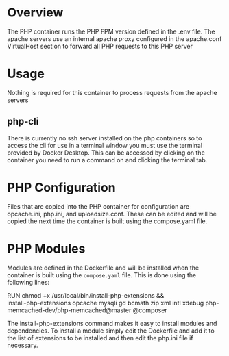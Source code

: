 # Overview
The PHP container runs the PHP FPM version defined in the .env file. The apache servers use an internal apache proxy configured in the apache.conf VirtualHost section to forward all PHP requests to this PHP server

# Usage
Nothing is required for this container to process requests from the apache servers

## php-cli
There is currently no ssh server installed on the php containers so to access the cli for use in a terminal window you must use the terminal provided by Docker Desktop. This can be accessed by clicking on the container you need to run a command on and clicking the terminal tab.

# PHP Configuration
Files that are copied into the PHP container for configuration are opcache.ini, php.ini, and uploadsize.conf. These can be edited and will be copied the next time the container is built using the compose.yaml file.

# PHP Modules
Modules are defined in the Dockerfile and will be installed when the container is built using the `compose.yaml` file. This is done using the following lines:

RUN chmod +x /usr/local/bin/install-php-extensions && \
    install-php-extensions opcache mysqli gd bcmath zip xml intl xdebug php-memcached-dev/php-memcached@master @composer

The install-php-extensions command makes it easy to install modules and dependencies. To install a module simply edit the Dockerfile and add it to the list of extensions to be installed and then edit the php.ini file if necessary.